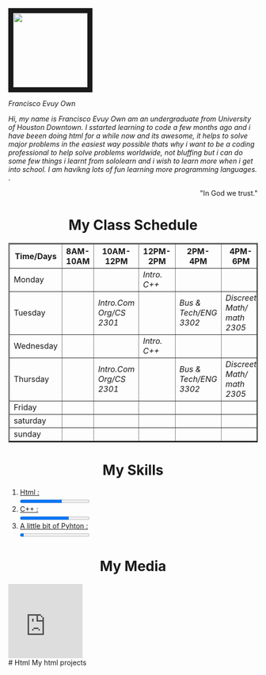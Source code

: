 <html>
<head>
<title>My blog</title>
</head>
<body>
<div id="header" class="section">
<img src="C:\Users\franc\Pictures\Camera Roll\IMG_0515.JPG"height="150px" width = "150px" border = "10px" atl=""/>
<p><i> Francisco Evuy Own</i> </p>
</div>
<div class="section">
<i> Hi, my name is Francisco Evuy Own am an undergraduate from University of Houston Downtown.
I sstarted learning to code a few months ago and i have beeen doing html for a while now and 
its awesome, it helps to solve major problems in the easiest way possible thats why i want to 
be a coding professional to help solve problems worldwide, not bluffing but i can do some few things
i learnt from sololearn and i wish to learn more when i get into school. I am havikng lots of fun 
learning more programming languages.
</i>.
</div>
<p class="quote" align="right"> "In God we trust."</p>

<div class="section">
<h1 align="center"><b>My Class Schedule</b></h1>
<table border="2" align="center">
<tr>
<th>Time/Days</th>
<th>8AM- 10AM</th>
<th>10AM-12PM</th>
<th>12PM-2PM</th>
<th>2PM-4PM</th>
<th>4PM-6PM</th>
<th>6PM-8PM</th>
<th>8PM-10AM</th>
</tr>
<tr>
<td>Monday</td>
<td></td>
<td></td>
<td><i>Intro. C++</i></td>
<td></td>
<td></td>
<td></td>
<td></td>
</tr>
<tr>
<td>Tuesday</td>
<td></td>
<td><i>Intro.Com Org/CS 2301</i></td>
<td></td>
<td><i>Bus & Tech/ENG 3302</i></td>
<td><i>Discreet Math/ math 2305</i></td>
<td></td>
<td></td>
</tr>
<tr>
<td>Wednesday</td>
<td></td>
<td></td>
<td><i>Intro. C++</i></td>
<td></td>
<td></td>
<td></td>
<td></td>
</tr>
<td>Thursday</td>
<td></td>
<td><i>Intro.Com Org/CS 2301</i></td>
<td></td>
<td><i>Bus & Tech/ENG 3302</i></td>
<td><i>Discreet Math/ math 2305</i></td>
<td></td>
<td></td>
</tr>
<td>Friday</td>
<td></td>
<td></td>
<td></td>
<td></td>
<td></td>
<td></td>
<td></td>
</tr>
<td>saturday</td>
<td></td>
<td></td>
<td></td>
<td></td>
<td></td>
<td></td>
<td></td>
</tr>
<td>sunday</td>
<td></td>
<td></td>
<td></td>
<td></td>
<td></td>
<td></td>
<td></td>
</tr>
</table>
</div>

<div type="section">
<h1 align="center"><b><span> My Skills </span></b></h1>
<ol>
<li><a href="www.google.com" target="_blank"> Html : <br/><progress min="0" max="100" value="60"></a></li>
<li><a href="www.google.com" target="_blank"> C++  : <br/><progress min="0" max="100" value="70"></a></li>
<li><a href="www.google.com" target="_blank"> A little bit of Pyhton : <br/><progress min="0" max="100" value="5"></a></li>
</ol>
</div>
<div type="section">
<h1 align="center"><span> My Media </span></h1>
<iframe height="150" width="150" src="https://www.youtube.com/embed/Q6_5InVJZ88" allowfullscreen frameborder="0"></iframe>
</div>

















</body>
</html># Html
My html projects
